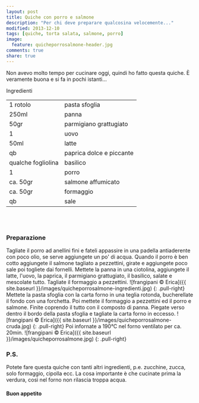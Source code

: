 ```yaml
---
layout: post
title: Quiche con porro e salmone
description: "Per chi deve preparare qualcosina velocemente..."
modified: 2013-12-10
tags: [quiche, torta salata, salmone, porro]
image:
  feature: quicheporrosalmone-header.jpg
comments: true
share: true
---
```


Non avevo molto tempo per cucinare oggi, quindi ho fatto questa quiche. È veramente buona e si fa in pochi istanti...


<div class="ingredients">
	<div class="ingredients-title">Ingredienti</div>
	<table>
		<tbody>
			<tr>
				<td>1 rotolo</td>
				<td>pasta sfoglia</td>
			</tr>
			<tr>
				<td>250ml</td>
				<td>panna</td>
			</tr>
			<tr>
				<td>50gr</td>
				<td>parmigiano grattugiato</td>
			</tr>
			<tr>
				<td>1</td>
				<td>uovo</td>
			</tr>
			<tr>
				<td>50ml</td>
				<td>latte</td>				
			</tr>
			<tr>
				<td>qb</td>
				<td>paprica dolce e piccante</td>
			</tr>
			<tr>
				<td>qualche fogliolina</td>
				<td>basilico</td>
			</tr>
			<tr>
				<td>1</td>
				<td>porro</td>
			</tr>
			<tr>
				<td>ca. 50gr</td>
				<td>salmone affumicato</td>
			</tr>
			<tr>
				<td>ca. 50gr</td>
				<td>formaggio</td>			
			</tr>
			<tr>
				<td>qb</td>
				<td>sale</td>
			</tr>
		</tbody>
	</table>
	<br></br>
</div>


<h3>
	<font color="grey">
		<i class="icon-cogs"></i>
	</font> Preparazione
</h3>

Tagliate il porro ad anellini fini e fateli appassire in una padella antiaderente con poco olio, se serve aggiungete un po' di acqua. Quando il porro è ben cotto aggiungete il salmone tagliato a pezzettini, girate e aggiungete poco sale poi togliete dai fornelli. Mettete la panna in una ciotolina, aggiungete il latte, l'uovo, la paprica, il parmigiano grattugiato, il basilico, salate e mescolate tutto. Tagliate il formaggio a pezzettini.
![frangipani © Erica]({{ site.baseurl }}/images/quicheporrosalmone-ingredienti.jpg)
{: .pull-right}
Mettete la pasta sfoglia con la carta forno in una teglia rotonda, bucherellate il fondo con una forchetta. Poi mettete il formaggio a pezzettini ed il porro e salmone. Finite coprendo il tutto con il composto di panna. Piegate verso dentro il bordo della pasta sfoglia e tagliate la carta forno in eccesso.
![frangipani © Erica]({{ site.baseurl }}/images/quicheporrosalmone-cruda.jpg)
{: .pull-right}
Poi infornate a 190°C nel forno ventilato per ca. 20min.
![frangipani © Erica]({{ site.baseurl }}/images/quicheporrosalmone.jpg)
{: .pull-right}


<h3>
	<font color="#FFCC00">
		<i class="icon-lightbulb"></i>
	</font> P.S.
</h3>


Potete fare questa quiche con tanti altri ingredienti, p.e. zucchine, zucca, solo formaggio, cipolla ecc. La cosa importante è che cucinate prima la verdura, così nel forno non rilascia troppa acqua.

<h4>Buon appetito
	<font color="red">
		<i class="icon-smile"></i>
	</font>
</h4>
